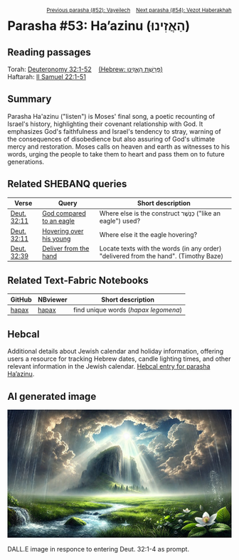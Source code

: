 <span style="float: right;"><sup> <a href="../52%20-%20Vayeilech">Previous parasha (#52): Vayeilech</a> &nbsp;&nbsp; <a href="../54%20-%20Vezot%20Haberakhah">Next parasha (#54): Vezot Haberakhah</a></sup></span>

# Parasha #53: Ha’azinu (הַאֲזִינוּ)

## Reading passages

Torah: <a href="https://www.stepbible.org/?q=version=NASB2020|reference=Deut.32:1-52&options=HNVUG" target="_blank">Deuteronomy 32:1-52</a> &nbsp;&nbsp; <a href="https://tikkun.io/#/p/shoftim" target="_blank">(Hebrew: פָּרָשַׁת הַאֲזִינוּ)</a><br>
Haftarah: 
<a href="https://www.stepbible.org/?q=version=NASB2020|reference=2Sam.22:1-51&options=HNVUG" target="_blank">II Samuel 22:1-51</a>

## Summary

Parasha Ha'azinu ("listen") is Moses' final song, a poetic recounting of Israel's history, highlighting their covenant relationship with God. It emphasizes God's faithfulness and Israel's tendency to stray, warning of the consequences of disobedience but also assuring of God's ultimate mercy and restoration. Moses calls on heaven and earth as witnesses to his words, urging the people to take them to heart and pass them on to future generations.

## Related SHEBANQ queries

Verse | Query | Short description
--- | --- | --- 
<a href="https://www.stepbible.org/?q=version=NASB2020\|reference=Deut.32:11&options=HNVUG" target="_blank">Deut. 32:11</a> | <a href="https://shebanq.ancient-data.org/hebrew/text?iid=6694&version=2021&page=1&mr=r&qw=q" target="_blank">God compared to an eagle</a> | Where else is the construct כְנֶשֶׁר ("like an eagle") used?
<a href="https://www.stepbible.org/?q=version=NASB2020\|reference=Deut.32:11&options=HNVUG" target="_blank">Deut. 32:11</a> | <a href="https://shebanq.ancient-data.org/hebrew/text?iid=6298&version=2021&page=1&mr=r&qw=q" target="_blank">Hovering over his young</a> | Where else it the eagle hovering?
<a href="https://www.stepbible.org/?q=version=NASB2020\|reference=Deut.32:39&options=HNVUG" target="_blank">Deut. 32:39</a>| <a href="https://shebanq.ancient-data.org/hebrew/text?iid=5471&version=2021&page=1&mr=r&qw=q" target="_blank">Deliver from the hand</a>| Locate texts with the words (in any order) "delivered from the hand". (Timothy Baze)

## Related Text-Fabric Notebooks

GitHub | NBviewer | Short description
---|---|---
[hapax](hapax.ipynb) | <a href="https://nbviewer.org/github/tonyjurg/Parashot/blob/main/WeeklyParasha/53%20-%20Ha'azinu/hapax.ipynb" target="_blank">hapax</a> | find unique words (*hapax legomena*)

## Hebcal

Additional details about Jewish calendar and holiday information, offering users a resource for tracking Hebrew dates, candle lighting times, and other relevant information in the Jewish calendar. <a href="https://www.hebcal.com/sedrot/haazinu" target="_blank">Hebcal entry for parasha Ha’azinu</a>.

## AI generated image

<img src="images/DALL_E_prompt_Deut_32_1-4.jpg">

DALL.E image in responce to entering Deut. 32:1-4 as prompt.
